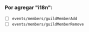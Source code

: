 ### Por agregar "i18n":

- [ ] `events/members/guildMemberAdd`
- [ ] `events/members/guildMemberRemove`
